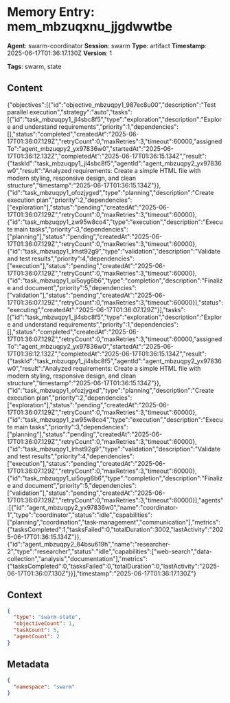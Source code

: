 # Memory Entry: mem_mbzuqxnu_jjgdwwtbe

**Agent**: swarm-coordinator
**Session**: swarm
**Type**: artifact
**Timestamp**: 2025-06-17T01:36:17.130Z
**Version**: 1

**Tags**: swarm, state

## Content

{"objectives":[{"id":"objective_mbzuqpy1_987ec8u00","description":"Test parallel execution","strategy":"auto","tasks":[{"id":"task_mbzuqpy1_jl4sbc8f5","type":"exploration","description":"Explore and understand requirements","priority":1,"dependencies":[],"status":"completed","createdAt":"2025-06-17T01:36:07.129Z","retryCount":0,"maxRetries":3,"timeout":60000,"assignedTo":"agent_mbzuqpy2_yx97836w0","startedAt":"2025-06-17T01:36:12.132Z","completedAt":"2025-06-17T01:36:15.134Z","result":{"taskId":"task_mbzuqpy1_jl4sbc8f5","agentId":"agent_mbzuqpy2_yx97836w0","result":"Analyzed requirements: Create a simple HTML file with modern styling, responsive design, and clean structure","timestamp":"2025-06-17T01:36:15.134Z"}},{"id":"task_mbzuqpy1_ofozjygxd","type":"planning","description":"Create execution plan","priority":2,"dependencies":["exploration"],"status":"pending","createdAt":"2025-06-17T01:36:07.129Z","retryCount":0,"maxRetries":3,"timeout":60000},{"id":"task_mbzuqpy1_zw95w8co4","type":"execution","description":"Execute main tasks","priority":3,"dependencies":["planning"],"status":"pending","createdAt":"2025-06-17T01:36:07.129Z","retryCount":0,"maxRetries":3,"timeout":60000},{"id":"task_mbzuqpy1_lrhst92g9","type":"validation","description":"Validate and test results","priority":4,"dependencies":["execution"],"status":"pending","createdAt":"2025-06-17T01:36:07.129Z","retryCount":0,"maxRetries":3,"timeout":60000},{"id":"task_mbzuqpy1_ui5oyg6b6","type":"completion","description":"Finalize and document","priority":5,"dependencies":["validation"],"status":"pending","createdAt":"2025-06-17T01:36:07.129Z","retryCount":0,"maxRetries":3,"timeout":60000}],"status":"executing","createdAt":"2025-06-17T01:36:07.129Z"}],"tasks":[{"id":"task_mbzuqpy1_jl4sbc8f5","type":"exploration","description":"Explore and understand requirements","priority":1,"dependencies":[],"status":"completed","createdAt":"2025-06-17T01:36:07.129Z","retryCount":0,"maxRetries":3,"timeout":60000,"assignedTo":"agent_mbzuqpy2_yx97836w0","startedAt":"2025-06-17T01:36:12.132Z","completedAt":"2025-06-17T01:36:15.134Z","result":{"taskId":"task_mbzuqpy1_jl4sbc8f5","agentId":"agent_mbzuqpy2_yx97836w0","result":"Analyzed requirements: Create a simple HTML file with modern styling, responsive design, and clean structure","timestamp":"2025-06-17T01:36:15.134Z"}},{"id":"task_mbzuqpy1_ofozjygxd","type":"planning","description":"Create execution plan","priority":2,"dependencies":["exploration"],"status":"pending","createdAt":"2025-06-17T01:36:07.129Z","retryCount":0,"maxRetries":3,"timeout":60000},{"id":"task_mbzuqpy1_zw95w8co4","type":"execution","description":"Execute main tasks","priority":3,"dependencies":["planning"],"status":"pending","createdAt":"2025-06-17T01:36:07.129Z","retryCount":0,"maxRetries":3,"timeout":60000},{"id":"task_mbzuqpy1_lrhst92g9","type":"validation","description":"Validate and test results","priority":4,"dependencies":["execution"],"status":"pending","createdAt":"2025-06-17T01:36:07.129Z","retryCount":0,"maxRetries":3,"timeout":60000},{"id":"task_mbzuqpy1_ui5oyg6b6","type":"completion","description":"Finalize and document","priority":5,"dependencies":["validation"],"status":"pending","createdAt":"2025-06-17T01:36:07.129Z","retryCount":0,"maxRetries":3,"timeout":60000}],"agents":[{"id":"agent_mbzuqpy2_yx97836w0","name":"coordinator-1","type":"coordinator","status":"idle","capabilities":["planning","coordination","task-management","communication"],"metrics":{"tasksCompleted":1,"tasksFailed":0,"totalDuration":3002,"lastActivity":"2025-06-17T01:36:15.134Z"}},{"id":"agent_mbzuqpy2_84bsu619h","name":"researcher-2","type":"researcher","status":"idle","capabilities":["web-search","data-collection","analysis","documentation"],"metrics":{"tasksCompleted":0,"tasksFailed":0,"totalDuration":0,"lastActivity":"2025-06-17T01:36:07.130Z"}}],"timestamp":"2025-06-17T01:36:17.130Z"}

## Context

```json
{
  "type": "swarm-state",
  "objectiveCount": 1,
  "taskCount": 5,
  "agentCount": 2
}
```

## Metadata

```json
{
  "namespace": "swarm"
}
```
